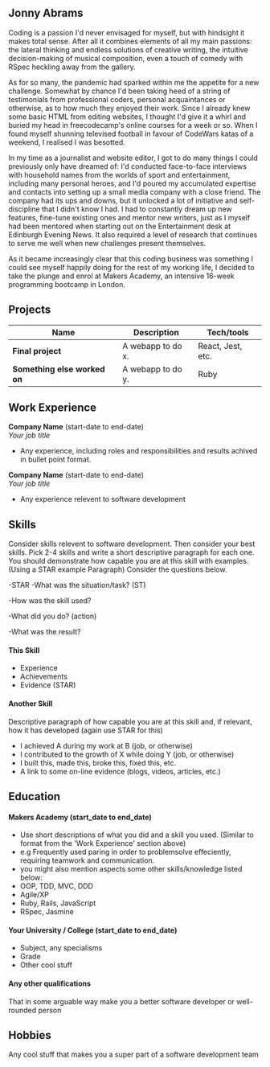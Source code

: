 ## Jonny Abrams

Coding is a passion I'd never envisaged for myself, but with hindsight it makes total sense. After all it combines elements of all my main passions: the lateral thinking and endless solutions of creative writing, the intuitive decision-making of musical composition, even a touch of comedy with RSpec heckling away from the gallery.

As for so many, the pandemic had sparked within me the appetite for a new challenge. Somewhat by chance I'd been taking heed of a string of testimonials from professional coders, personal acquaintances or otherwise, as to how much they enjoyed their work. Since I already knew some basic HTML from editing websites, I thought I'd give it a whirl and buried my head in freecodecamp's online courses for a week or so. When I found myself shunning televised football in favour of CodeWars katas of a weekend, I realised I was besotted.

In my time as a journalist and website editor, I got to do many things I could previously only have dreamed of: I'd conducted face-to-face interviews with household names from the worlds of sport and entertainment, including many personal heroes, and I'd poured my accumulated expertise and contacts into setting up a small media company with a close friend. The company had its ups and downs, but it unlocked a lot of initiative and self-discipline that I didn't know I had. I had to constantly dream up new features, fine-tune existing ones and mentor new writers, just as I myself had been mentored when starting out on the Entertainment desk at Edinburgh Evening News. It also required a level of research that continues to serve me well when new challenges present themselves.

As it became increasingly clear that this coding business was something I could see myself happily doing for the rest of my working life, I decided to take the plunge and enrol at Makers Academy, an intensive 16-week programming bootcamp in London.

## Projects

| Name                         | Description       | Tech/tools        |
| ---------------------------- | ----------------- | ----------------- |
| **Final project**            | A webapp to do x. | React, Jest, etc. |
| **Something else worked on** | A webapp to do y. | Ruby              |

## Work Experience

**Company Name** (start-date to end-date)  
_Your job title_

- Any experience, including roles and responsibilities and results achived in bullet point format.

**Company Name** (start-date to end-date)  
_Your job title_

- Any experience relevent to software development

## Skills

Consider skills relevent to software development. Then consider your best skills. Pick 2-4 skills and write a short descriptive paragraph for each one. You should demonstrate how capable you are at this skill with examples.
(Using a STAR example Paragraph) Consider the questions below.

-STAR
-What was the situation/task? (ST)

-How was the skill used?

-What did you do? (action)

-What was the result?


#### This Skill

- Experience
- Achievements
- Evidence (STAR)

#### Another Skill

Descriptive paragraph of how capable you are at this skill and, if relevant, how it has developed (again use STAR for this)

- I achieved A during my work at B (job, or otherwise)
- I contributed to the growth of X while doing Y (job, or otherwise)
- I built this, made this, broke this, fixed this, etc.
- A link to some on-line evidence (blogs, videos, articles, etc.)

## Education

#### Makers Academy (start_date to end_date)
- Use short descriptions of what you did and a skill you used. (Similar to format from the 'Work Experience' section above)
- e.g Frequently used paring in order to problemsolve effeciently, requiring teamwork and communication.
- you might also mention aspects some other skills/knowledge listed below: 
- OOP, TDD, MVC, DDD
- Agile/XP
- Ruby, Rails, JavaScript
- RSpec, Jasmine

#### Your University / College (start_date to end_date)

- Subject, any specialisms
- Grade
- Other cool stuff

#### Any other qualifications

That in some arguable way make you a better software developer or well-rounded person

## Hobbies

Any cool stuff that makes you a super part of a software development team
